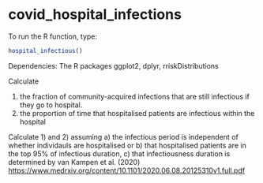# covid_hospital_infections

To run the R function, type:

```R
hospital_infectious()
```

Dependencies: The R packages ggplot2, dplyr, rriskDistributions

Calculate 
1) the fraction of community-acquired infections that are still infectious if they go to hospital. 
2) the proportion of time that hospitalised patients are infectious within the hospital

Calculate 1) and 2) assuming a) the infectious period is independent of whether individauls are hospitalised or b) that hospitalised patients are in the top 95% of infectious duration, c) that infectiousness duration is determined by van Kampen et al. (2020) https://www.medrxiv.org/content/10.1101/2020.06.08.20125310v1.full.pdf

